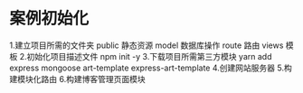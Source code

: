 # 案例初始化
1.建立项目所需的文件夹
    public 静态资源
    model 数据库操作
    route 路由
    views 模板
2.初始化项目描述文件
    npm init -y
3.下载项目所需第三方模块
    yarn add express mongoose art-template express-art-template
4.创建网站服务器
5.构建模块化路由
6.构建博客管理页面模块
